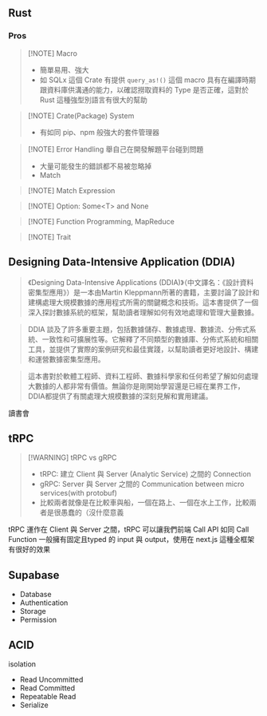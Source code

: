 
## Rust

### Pros

> [!NOTE] Macro
> * 簡單易用、強大
> * 如 SQLx 這個 Crate 有提供 `query_as!()` 這個 macro 具有在編譯時期跟資料庫供溝通的能力，以確認撈取資料的 Type 是否正確，這對於 Rust 這種強型別語言有很大的幫助

> [!NOTE] Crate(Package) System
>  * 有如同 pip、npm 般強大的套件管理器

> [!NOTE] Error Handling
> 舉自己在開發解題平台碰到問題
> * 大量可能發生的錯誤都不易被忽略掉 
> * Match


> [!NOTE] Match Expression

> [!NOTE] Option: Some\<T> and None

> [!NOTE] Function Programming, MapReduce

> [!NOTE] Trait

## Designing Data-Intensive Application (DDIA)

> 《Designing Data-Intensive Applications (DDIA)》（中文譯名：《設計資料密集型應用》）是一本由Martin Kleppmann所著的書籍，主要討論了設計和建構處理大規模數據的應用程式所需的關鍵概念和技術。這本書提供了一個深入探討數據系統的框架，幫助讀者理解如何有效地處理和管理大量數據。

> DDIA 談及了許多重要主題，包括數據儲存、數據處理、數據流、分佈式系統、一致性和可擴展性等。它解釋了不同類型的數據庫、分佈式系統和相關工具，並提供了實際的案例研究和最佳實踐，以幫助讀者更好地設計、構建和運營數據密集型應用。

> 這本書對於軟體工程師、資料工程師、數據科學家和任何希望了解如何處理大數據的人都非常有價值。無論你是剛開始學習還是已經在業界工作，DDIA都提供了有關處理大規模數據的深刻見解和實用建議。

讀書會

## tRPC

> [!WARNING] tRPC vs gRPC
> * tRPC: 建立 Client 與 Server (Analytic Service) 之間的 Connection
> * gRPC: Server 與 Server 之間的 Communication between micro services(with protobuf)
> * 比較兩者就像是在比較車與船，一個在路上、一個在水上工作，比較兩者是很愚蠢的（沒什麼意義

tRPC 運作在 Client 與 Server 之間，tRPC 可以讓我們前端 Call API 如同 Call Function 一般擁有固定且typed 的 input 與 output，使用在 next.js 這種全框架有很好的效果

## Supabase

* Database
* Authentication
* Storage
* Permission

## ACID

isolation

* Read Uncommitted 
* Read Committed 
* Repeatable Read
* Serialize